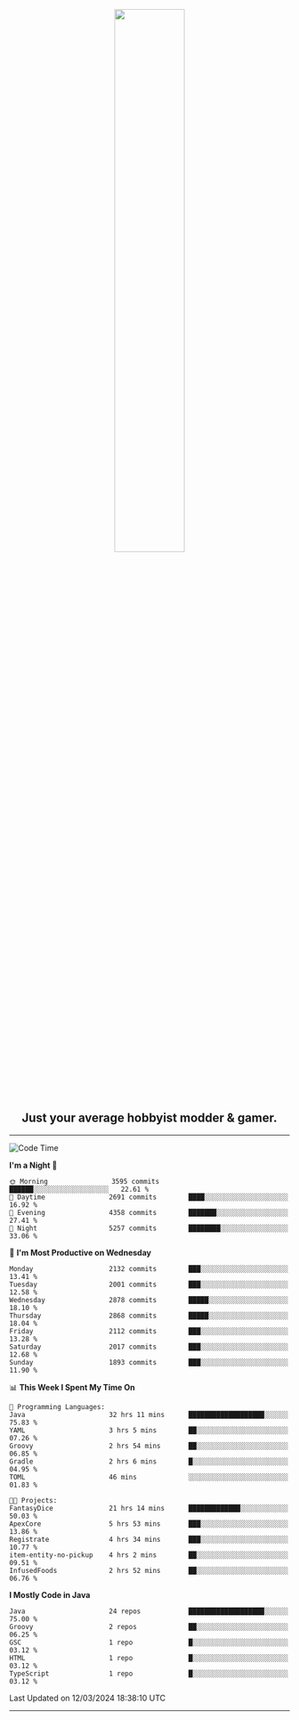 <div align="center">
  <a href="https://apexmodder.xyz/"><img width="50%" height="50%" src="https://i.imgur.com/pc4HkGz.png"></a>
</div>
<h2 align="center">Just your average hobbyist modder & gamer.</h2>

---

<!--START_SECTION:waka-->
![Code Time](http://img.shields.io/badge/Code%20Time-880%20hrs%2030%20mins-blue)

**I'm a Night 🦉** 

```text
🌞 Morning                3595 commits        ██████░░░░░░░░░░░░░░░░░░░   22.61 % 
🌆 Daytime                2691 commits        ████░░░░░░░░░░░░░░░░░░░░░   16.92 % 
🌃 Evening                4358 commits        ███████░░░░░░░░░░░░░░░░░░   27.41 % 
🌙 Night                  5257 commits        ████████░░░░░░░░░░░░░░░░░   33.06 % 
```
📅 **I'm Most Productive on Wednesday** 

```text
Monday                   2132 commits        ███░░░░░░░░░░░░░░░░░░░░░░   13.41 % 
Tuesday                  2001 commits        ███░░░░░░░░░░░░░░░░░░░░░░   12.58 % 
Wednesday                2878 commits        █████░░░░░░░░░░░░░░░░░░░░   18.10 % 
Thursday                 2868 commits        █████░░░░░░░░░░░░░░░░░░░░   18.04 % 
Friday                   2112 commits        ███░░░░░░░░░░░░░░░░░░░░░░   13.28 % 
Saturday                 2017 commits        ███░░░░░░░░░░░░░░░░░░░░░░   12.68 % 
Sunday                   1893 commits        ███░░░░░░░░░░░░░░░░░░░░░░   11.90 % 
```


📊 **This Week I Spent My Time On** 

```text
💬 Programming Languages: 
Java                     32 hrs 11 mins      ███████████████████░░░░░░   75.83 % 
YAML                     3 hrs 5 mins        ██░░░░░░░░░░░░░░░░░░░░░░░   07.26 % 
Groovy                   2 hrs 54 mins       ██░░░░░░░░░░░░░░░░░░░░░░░   06.85 % 
Gradle                   2 hrs 6 mins        █░░░░░░░░░░░░░░░░░░░░░░░░   04.95 % 
TOML                     46 mins             ░░░░░░░░░░░░░░░░░░░░░░░░░   01.83 % 

🐱‍💻 Projects: 
FantasyDice              21 hrs 14 mins      █████████████░░░░░░░░░░░░   50.03 % 
ApexCore                 5 hrs 53 mins       ███░░░░░░░░░░░░░░░░░░░░░░   13.86 % 
Registrate               4 hrs 34 mins       ███░░░░░░░░░░░░░░░░░░░░░░   10.77 % 
item-entity-no-pickup    4 hrs 2 mins        ██░░░░░░░░░░░░░░░░░░░░░░░   09.51 % 
InfusedFoods             2 hrs 52 mins       ██░░░░░░░░░░░░░░░░░░░░░░░   06.76 % 
```

**I Mostly Code in Java** 

```text
Java                     24 repos            ███████████████████░░░░░░   75.00 % 
Groovy                   2 repos             ██░░░░░░░░░░░░░░░░░░░░░░░   06.25 % 
GSC                      1 repo              █░░░░░░░░░░░░░░░░░░░░░░░░   03.12 % 
HTML                     1 repo              █░░░░░░░░░░░░░░░░░░░░░░░░   03.12 % 
TypeScript               1 repo              █░░░░░░░░░░░░░░░░░░░░░░░░   03.12 % 
```




 Last Updated on 12/03/2024 18:38:10 UTC
<!--END_SECTION:waka-->

---
